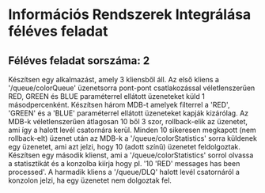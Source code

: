 # Információs Rendszerek Integrálása féléves feladat

## Féléves feladat sorszáma: 2

Készítsen egy alkalmazást, amely 3 kliensből áll. Az első kliens a '/queue/colorQueue' üzenetsorra pont-pont csatlakozással véletlenszerűen RED, GREEN és BLUE paraméterrel ellátott üzeneteket küld 1 másodpercenként. Készítsen három MDB-t amelyek filterrel a 'RED', 'GREEN' és a 'BLUE' paraméterrel ellátott üzeneteket kapják kizárólag. Az MDB-k véletlenszerűen átlagosan 10 ből 3 szor, rollback-elik az üzenetet, ami így a halott levél csatornára kerül. Minden 10 sikeresen megkapott (nem rollback-elt) üzenet után az MDB-k a '/queue/colorStatistics' sorra küldenek egy üzenetet, ami azt jelzi, hogy 10 (adott színű) üzenetet feldolgoztak. Készítsen egy második klienst, ami a '/queue/colorStatistics' sorrol olvassa a statisztikát és a konzolba kiírja hogy pl. '10 'RED' messages has been processed'. A harmadik kliens a '/queue/DLQ' halott levél csatornáról a konzolon jelzi, ha egy üzenetet nem dolgoztak fel.